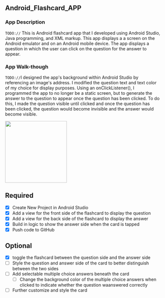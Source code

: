 ## Android_Flashcard_APP

### App Description
`TODO://` This is Android flashcard app that I developed using Android Studio, Java programming, and XML markup. This app displays a
a screen on the Android emulator and on an Android mobile device. The app displays a question in which the user can click on the
question for the answer to appear.

### App Walk-though
`TODO://`I designed the app's background within Android Studio by referencing an image's address. I modified the question text and text
color of my choice for display purposes. Using an onClickListener(), I programmed the app to no longer be a static screen, but to
generate the answer to the question to appear once the question has been clicked. To do this, I made the question visible until
clicked and once the question has been clicked, the question would become invisible and the answer would become visible.

<img src="https://i.postimg.cc/rmz2fsH3/Android-flashcard-app.gif" width=200><br>
## Required
- [X] Create New Project in Android Studio
- [X] Add a view for the front side of the flashcard to display the question
- [X] Add a view for the back side of the flashcard to display the answer
- [X] Build in logic to show the answer side when the card is tapped
- [X] Push code to GitHub
## Optional
- [X] toggle the flashcard between the question side and the answer side
- [ ] Style the question and answer side of the card to better distinguish between the two sides
- [ ] Add selectable multiple choice answers beneath the card
   - [ ] Change the background color of the multiple choice answers when clicked to indicate whether the question waanswered correctly
- [ ] Further customize and style the card

